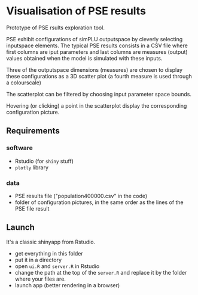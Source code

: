 # Visualisation of PSE results


Prototype of PSE rsults  exploration tool.

PSE exhibit configurations of simPLU outputspace by cleverly selecting inputspace elements.
The typical PSE results consists in a CSV file where first columns are iput parameters and last columns are measures (output) values obtained when the model is simulated with these inputs. 

Three of the outputspace dimensions (measures) are chosen to display these configurations as a 3D scatter plot (a fourth measure is used through a colourscale)

The scatterplot can be filtered by choosing input parameter space bounds.

Hovering (or clicking) a point in the scatterplot display the corresponding configuration picture. 




## Requirements 

### software
+ Rstudio (for `shiny` stuff)
+ `plotly` library

### data
+ PSE results file ("population400000.csv" in the code) 
+ folder of configuration pictures, in the same order as the lines of the PSE file result

## Launch

It's a classic shinyapp from Rstudio.

+ get everything in this folder  
+ put it in a directory
+ open `ui.R` and `server.R` in Rstudio
+ change the path at the top of the `server.R` and replace it by the folder where your files are.
+ launch app (better rendering in a browser)


